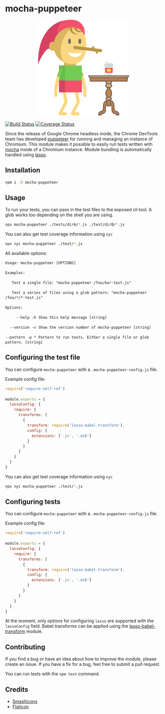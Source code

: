 # mocha-puppeteer

<p align="center">
  <img src="./logos/mocha-puppeteer.png" alt="mocha-puppeteer logo" width="300" />
</p>

[![Build Status](https://travis-ci.org/charlieduong94/mocha-puppeteer.svg?branch=master)](https://travis-ci.org/charlieduong94/mocha-puppeteer)
[![Coverage Status](https://coveralls.io/repos/github/charlieduong94/mocha-puppeteer/badge.svg?branch=master)](https://coveralls.io/github/charlieduong94/mocha-puppeteer?branch=master)


Since the release of Google Chrome headless mode, the Chrome DevTools team has developed
[puppeteer](https://github.com/GoogleChrome/puppeteer) for running and managing an instance of Chromium.
This module makes it possible to easily run tests written with [mocha](https://github.com/mochajs/mocha)
inside of a Chromium instance. Module bundling is automatically handled using
[lasso](https://github.com/lasso-js/lasso).

## Installation

```bash
npm i -D mocha-puppeteer
```

## Usage

To run your tests, you can pass in the test files to the exposed cli tool. A glob works too depending
on the shell you are using.

```bash
npx mocha-puppeteer ./tests/dirA/*.js ./test/dirB/*.js
```

You can also get test coverage information using `nyc`

```bash
npx nyc mocha-puppeteer ./test/*.js
```

All available options:

```
Usage: mocha-puppeteer [OPTIONS]

Examples:

   Test a single file: "mocha-puppeteer /foo/bar-test.js"

   Test a series of files using a glob pattern: "mocha-puppeteer /foo/*/*-test.js"

Options:

     --help -h Show this help message [string]

  --version -v Show the version number of mocha-puppeteer [string]

--pattern -p * Pattern to run tests. Either a single file or glob pattern. [string]
```

## Configuring the test file
You can configure `mocha-puppeteer` with a `.mocha-puppeteer-config.js` file.

Example config file:

```js
require('require-self-ref')

module.exports = {
  lassoConfig: {
    require: {
      transforms: [
        {
          transform: require('lasso-babel-transform'),
          config: {
            extensions: ['.js', '.es6']
          }
        }
      ]
    }
  }
}
```

You can also get test coverage information using `nyc`

```bash
npx nyc mocha-puppeteer ./test/*.js
```

## Configuring tests
You can configure `mocha-puppeteer` with a `.mocha-puppeteer-config.js` file.

Example config file:

```js
require('require-self-ref')

module.exports = {
  lassoConfig: {
    require: {
      transforms: [
        {
          transform: require('lasso-babel-transform'),
          config: {
            extensions: ['.js', '.es6']
          }
        }
      ]
    }
  }
}
```

At the moment, only options for configuring `lasso` are supported with the `lassoConfig` field.
Babel transforms can be applied using the [lasso-babel-transform](https://github.com/lasso-js/lasso-babel-transform) module.

## Contributing

If you find a bug or have an idea about how to improve the module, please create an issue. If you have a fix
for a bug, feel free to submit a pull request.

You can run tests with the `npm test` command.

## Credits

- [Smashicons](https://www.flaticon.com/authors/smashicons)
- [Flaticon](https://www.flaticon.com/)
